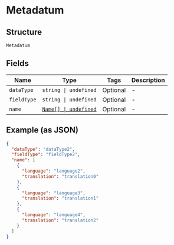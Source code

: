 
# Metadatum

## Structure

`Metadatum`

## Fields

| Name | Type | Tags | Description |
|  --- | --- | --- | --- |
| `dataType` | `string \| undefined` | Optional | - |
| `fieldType` | `string \| undefined` | Optional | - |
| `name` | [`Name[] \| undefined`](../../doc/models/name.md) | Optional | - |

## Example (as JSON)

```json
{
  "dataType": "dataType2",
  "fieldType": "fieldType2",
  "name": [
    {
      "language": "language2",
      "translation": "translation0"
    },
    {
      "language": "language3",
      "translation": "translation1"
    },
    {
      "language": "language4",
      "translation": "translation2"
    }
  ]
}
```

